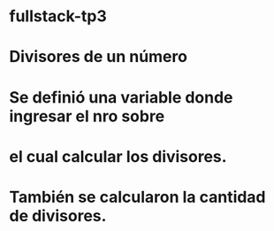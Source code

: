 # fullstack-tp3

# Divisores de un número
#
# Se definió una variable donde ingresar el nro sobre
# el cual calcular los divisores.
# También se calcularon la cantidad de divisores.

